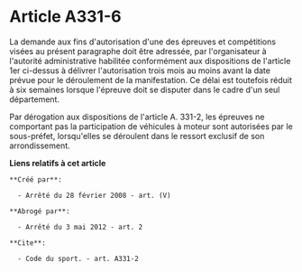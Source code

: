# Article A331-6

La demande aux fins d'autorisation d'une des épreuves et compétitions visées au présent paragraphe doit être adressée, par
l'organisateur à l'autorité administrative habilitée conformément aux dispositions de l'article 1er ci-dessus à délivrer
l'autorisation trois mois au moins avant la date prévue pour le déroulement de la manifestation. Ce délai est toutefois
réduit à six semaines lorsque l'épreuve doit se disputer dans le cadre d'un seul département. 

Par dérogation aux dispositions de l'article A. 331-2, les épreuves ne comportant pas la participation de véhicules à moteur
sont autorisées par le sous-préfet, lorsqu'elles se déroulent dans le ressort exclusif de son arrondissement.

**Liens relatifs à cet article**

	**Créé par**:

	  - Arrêté du 28 février 2008 - art. (V)

	**Abrogé par**:

	  - Arrêté du 3 mai 2012 - art. 2

	**Cite**:

	  - Code du sport. - art. A331-2

